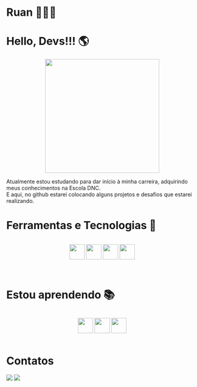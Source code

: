 # Ruan 🧑🏾‍💻
# Hello, Devs!!! 🌎

<div align="center">
  <img src="https://github.com/rlopes16/rlopes16/assets/121831380/152cfb8a-b97c-4ad7-9804-2d7883e6be30)" width="300px">
</div>

Atualmente estou estudando para dar início à minha carreira, adquirindo meus conhecimentos na Escola DNC.<br> E aqui, no github estarei colocando alguns projetos e desafios que estarei realizando.

# Ferramentas e Tecnologias 🤖

<div style="display: flex; justify-content:space-between;">
  <figure style="text-align:center; flex:1;">
    <img loading="lazy" src="https://cdn.jsdelivr.net/gh/devicons/devicon@latest/icons/vscode/vscode-original.svg" width="40" height="40" />
    <img loading="lazy" src="https://cdn.jsdelivr.net/gh/devicons/devicon@latest/icons/git/git-original.svg" width="40" height="40" />
    <img loading="lazy" src="https://cdn.jsdelivr.net/gh/devicons/devicon@latest/icons/bootstrap/bootstrap-original.svg" width="40" height="40" />                  
    <img loading="lazy" src="https://cdn.jsdelivr.net/gh/devicons/devicon@latest/icons/nodejs/nodejs-original.svg" width="40" height="40" />
  </figure>
</div>
<br>

# Estou aprendendo 📚
<div style="display: flex; justify-content:space-between;">
  <figure style="text-align:center; flex:1;">
    <img loading="lazy" src="https://cdn.jsdelivr.net/gh/devicons/devicon@latest/icons/javascript/javascript-original.svg" width="40" height="40" />          
    <img loading="lazy" src="https://cdn.jsdelivr.net/gh/devicons/devicon@latest/icons/css3/css3-original.svg" width="40" height="40" />         
    <img loading="lazy" src="https://cdn.jsdelivr.net/gh/devicons/devicon@latest/icons/html5/html5-original.svg" width="40" height="40"/> 
  </figure>
</div>

# Contatos 
<div>
  <a href="https://www.linkedin.com/in/ruanslopes" target="_blank"><img loading="lazy" src="https://img.shields.io/badge/-LinkedIn-%230077B5?style=for-the-badge&logo=linkedin&logoColor=white" target="_blank"></a>
  <a href="https://instagram.com/r.lopes16" target="_blank"><img loading="lazy" src="https://img.shields.io/badge/-Instagram-%23E4405F?style=for-the-badge&logo=instagram&logoColor=white" target="_blank"></a>
</div>
